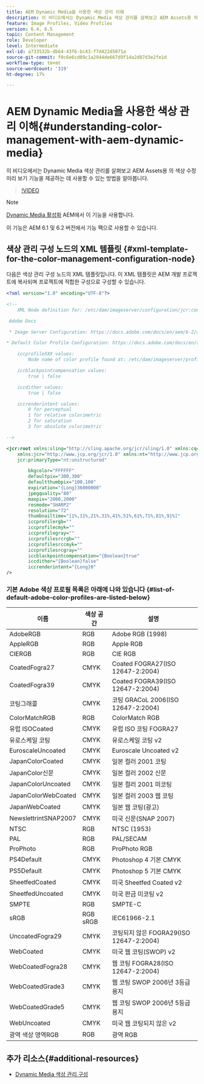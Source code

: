 ```yaml
---
title: AEM Dynamic Media을 사용한 색상 관리 이해
description: 이 비디오에서는 Dynamic Media 색상 관리를 살펴보고 AEM Assets용 의 색상 수정 미리 보기 기능을 제공하는 데 사용할 수 있는 방법을 알아봅니다.
feature: Image Profiles, Video Profiles
version: 6.4, 6.5
topic: Content Management
role: Developer
level: Intermediate
exl-id: a733532b-db64-43f6-bc43-f7d422d5071a
source-git-commit: f0c6e6cd09c1a2944de667d9f14a2d87d3e2fe1d
workflow-type: tm+mt
source-wordcount: '319'
ht-degree: 17%

---
```


# AEM Dynamic Media을 사용한 색상 관리 이해{#understanding-color-management-with-aem-dynamic-media}

이 비디오에서는 Dynamic Media 색상 관리를 살펴보고 AEM Assets용 의 색상 수정 미리 보기 기능을 제공하는 데 사용할 수 있는 방법을 알아봅니다.

>[!VIDEO](https://video.tv.adobe.com/v/16792/?quality=9&learn=on)

>[!NOTE]
>
>[Dynamic Media 활성화](https://experienceleague.adobe.com/docs/experience-manager-release-information/aem-release-updates/previous-updates/aem-previous-versions.html) AEM에서 이 기능을 사용합니다.

이 기능은 AEM 6.1 및 6.2 버전에서 기능 팩으로 사용할 수 있습니다.

## 색상 관리 구성 노드의 XML 템플릿 {#xml-template-for-the-color-management-configuration-node}

다음은 색상 관리 구성 노드의 XML 템플릿입니다. 이 XML 템플릿은 AEM 개발 프로젝트에 복사되며 프로젝트에 적합한 구성으로 구성할 수 있습니다.

```xml
<?xml version="1.0" encoding="UTF-8"?>

<!--
    XML Node definition for: /etc/dam/imageserver/configuration/jcr:content/settings

 Adobe Docs

 * Image Server Configuration: https://docs.adobe.com/docs/en/aem/6-2/administer/content/dynamic-media/config-dynamic.html#Configuring%20Dynamic%20Media%20Image%20Settings

* Default Color Profile Configuration: https://docs.adobe.com/docs/en/aem/6-1/administer/content/dynamic-media/config-dynamic.html#Configuring%20the%20default%20color%20profiles

    iccprofileXXX values:
        Node name of color profile found at: /etc/dam/imageserver/profiles

    iccblackpointcompensation values:
        true | false

    iccdither values:
        true | false

    iccrenderintent values:
        0 for perceptual
        1 for relative colorimetric
        2 for saturation
        3 for absolute colorimetric

-->

<jcr:root xmlns:sling="http://sling.apache.org/jcr/sling/1.0" xmlns:cq="http://www.day.com/jcr/cq/1.0"
    xmlns:jcr="http://www.jcp.org/jcr/1.0" xmlns:nt="http://www.jcp.org/jcr/nt/1.0"
    jcr:primaryType="nt:unstructured"

        bkgcolor="FFFFFF"
        defaultpix="300,300"
        defaultthumbpix="100,100"
        expiration="{Long}36000000"
        jpegquality="80"
        maxpix="2000,2000"
        resmode="SHARP2"
        resolution="72"
        thumbnailtime="[1%,11%,21%,31%,41%,51%,61%,71%,81%,91%]"
        iccprofilergb=""
        iccprofilecmyk=""
        iccprofilegray=""
        iccprofilesrcrgb=""
        iccprofilesrccmyk=""
        iccprofilesrcgray=""
        iccblackpointcompensation="{Boolean}true"
        iccdither="{Boolean}false"
        iccrenderintent="{Long}0"
/>
```

### 기본 Adobe 색상 프로필 목록은 아래에 나와 있습니다 {#list-of-default-adobe-color-profiles-are-listed-below}

| 이름 | 색상 공간 | 설명 |
| ------------------- | ---------- | ------------------------------------- |
| AdobeRGB | RGB | Adobe RGB (1998) |
| AppleRGB | RGB | Apple RGB |
| CIERGB | RGB | CIE RGB |
| CoatedFogra27 | CMYK | Coated FOGRA27(ISO 12647-2:2004) |
| CoatedFogra39 | CMYK | Coated FOGRA39(ISO 12647-2:2004) |
| 코팅그래콜 | CMYK | 코팅 GRACoL 2006(ISO 12647-2:2004) |
| ColorMatchRGB | RGB | ColorMatch RGB |
| 유럽 ISOCoated | CMYK | 유럽 ISO 코팅 FOGRA27 |
| 유로스케일 코팅 | CMYK | 유로스케일 코팅 v2 |
| EuroscaleUncoated | CMYK | Euroscale Uncoated v2 |
| JapanColorCoated | CMYK | 일본 컬러 2001 코팅 |
| JapanColor신문 | CMYK | 일본 컬러 2002 신문 |
| JapanColorUncoated | CMYK | 일본 컬러 2001 미코팅 |
| JapanColorWebCoated | CMYK | 일본 컬러 2003 웹 코팅 |
| JapanWebCoated | CMYK | 일본 웹 코팅(광고) |
| NewslettrintSNAP2007 | CMYK | 미국 신문(SNAP 2007) |
| NTSC | RGB | NTSC (1953) |
| PAL | RGB | PAL/SECAM |
| ProPhoto | RGB | ProPhoto RGB |
| PS4Default | CMYK | Photoshop 4 기본 CMYK |
| PS5Default | CMYK | Photoshop 5 기본 CMYK |
| SheetfedCoated | CMYK | 미국 Sheetfed Coated v2 |
| SheetfedUncoated | CMYK | 미국 판금 미코팅 v2 |
| SMPTE | RGB | SMPTE-C |
| sRGB | RGB sRGB | IEC61966-2.1 |
| UncoatedFogra29 | CMYK | 코팅되지 않은 FOGRA29(ISO 12647-2:2004) |
| WebCoated | CMYK | 미국 웹 코팅(SWOP) v2 |
| WebCoatedFogra28 | CMYK | 웹 코팅 FOGRA28(ISO 12647-2:2004) |
| WebCoatedGrade3 | CMYK | 웹 코팅 SWOP 2006년 3등급 용지 |
| WebCoatedGrade5 | CMYK | 웹 코팅 SWOP 2006년 5등급 용지 |
| WebUncoated | CMYK | 미국 웹 코팅되지 않은 v2 |
| 광역 색상 영역RGB | RGB | 광역 RGB |

## 추가 리소스{#additional-resources}

* [Dynamic Media 색상 관리 구성](https://helpx.adobe.com/experience-manager/6-5/assets/using/config-dynamic.html#ConfiguringDynamicMediaColorManagement)
